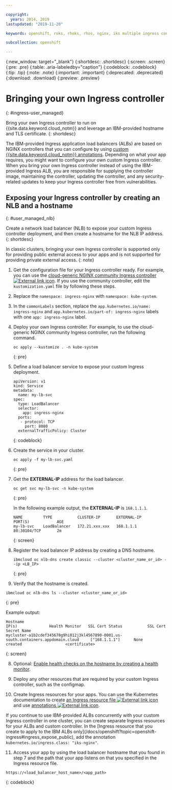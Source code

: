 ```yaml
---

copyright:
  years: 2014, 2019
lastupdated: "2019-11-20"

keywords: openshift, roks, rhoks, rhos, nginx, iks multiple ingress controllers, byo controller

subcollection: openshift

---
```


{:new_window: target="_blank"}
{:shortdesc: .shortdesc}
{:screen: .screen}
{:pre: .pre}
{:table: .aria-labeledby="caption"}
{:codeblock: .codeblock}
{:tip: .tip}
{:note: .note}
{:important: .important}
{:deprecated: .deprecated}
{:download: .download}
{:preview: .preview}

# Bringing your own Ingress controller
{: #ingress-user_managed}

Bring your own Ingress controller to run on {{site.data.keyword.cloud_notm}} and leverage an IBM-provided hostname and TLS certificate.
{: shortdesc}

The IBM-provided Ingress application load balancers (ALBs) are based on NGINX controllers that you can configure by using [custom {{site.data.keyword.cloud_notm}} annotations](/docs/openshift?topic=openshift-ingress_annotation). Depending on what your app requires, you might want to configure your own custom Ingress controller. When you bring your own Ingress controller instead of using the IBM-provided Ingress ALB, you are responsible for supplying the controller image, maintaining the controller, updating the controller, and any security-related updates to keep your Ingress controller free from vulnerabilities.

## Exposing your Ingress controller by creating an NLB and a hostname
{: #user_managed_nlb}

Create a network load balancer (NLB) to expose your custom Ingress controller deployment, and then create a hostname for the NLB IP address.
{: shortdesc}

In classic clusters, bringing your own Ingress controller is supported only for providing public external access to your apps and is not supported for providing private external access.
{: note}

1. Get the configuration file for your Ingress controller ready. For example, you can use the [cloud-generic NGINX community Ingress controller ![External link icon](../icons/launch-glyph.svg "External link icon")](https://github.com/kubernetes/ingress-nginx/tree/master/deploy/cloud-generic). If you use the community controller, edit the `kustomization.yaml` file by following these steps.
  1. Replace the `namespace: ingress-nginx` with `namespace: kube-system`.
  2. In the `commonLabels` section, replace the `app.kubernetes.io/name: ingress-nginx` and `app.kubernetes.io/part-of: ingress-nginx` labels with one `app: ingress-nginx` label.

2. Deploy your own Ingress controller. For example, to use the cloud-generic NGINX community Ingress controller, run the following command.
    ```
    oc apply --kustomize . -n kube-system
    ```
    {: pre}

3. Define a load balancer service to expose your custom Ingress deployment.
    ```
    apiVersion: v1
    kind: Service
    metadata:
      name: my-lb-svc
    spec:
      type: LoadBalancer
      selector:
        app: ingress-nginx
      ports:
       - protocol: TCP
         port: 8080
      externalTrafficPolicy: Cluster
    ```
    {: codeblock}

4. Create the service in your cluster.
    ```
    oc apply -f my-lb-svc.yaml
    ```
    {: pre}

5. Get the **EXTERNAL-IP** address for the load balancer.
    ```
    oc get svc my-lb-svc -n kube-system
    ```
    {: pre}

    In the following example output, the **EXTERNAL-IP** is `168.1.1.1`.
    ```
    NAME         TYPE           CLUSTER-IP       EXTERNAL-IP      PORT(S)            AGE
    my-lb-svc    LoadBalancer   172.21.xxx.xxx   168.1.1.1        80:30104/TCP       2m
    ```
    {: screen}

6. Register the load balancer IP address by creating a DNS hostname.
    ```
    ibmcloud oc nlb-dns create classic --cluster <cluster_name_or_id> --ip <LB_IP>
    ```
    {: pre}

7. Verify that the hostname is created.
  ```
  ibmcloud oc nlb-dns ls --cluster <cluster_name_or_id>
  ```
  {: pre}

  Example output:
  ```
  Hostname                                                                                IP(s)              Health Monitor   SSL Cert Status           SSL Cert Secret Name
  mycluster-a1b2cdef345678g9hi012j3kl4567890-0001.us-south.containers.appdomain.cloud     ["168.1.1.1"]      None             created                   <certificate>
  ```
  {: screen}

8. Optional: [Enable health checks on the hostname by creating a health monitor](/docs/openshift?topic=openshift-loadbalancer_hostname#loadbalancer_hostname_monitor).

9. Deploy any other resources that are required by your custom Ingress controller, such as the configmap.

10. Create Ingress resources for your apps. You can use the Kubernetes documentation to create [an Ingress resource file ![External link icon](../icons/launch-glyph.svg "External link icon")](https://kubernetes.io/docs/concepts/services-networking/ingress/) and use [annotations ![External link icon](../icons/launch-glyph.svg "External link icon")](https://kubernetes.github.io/ingress-nginx/user-guide/nginx-configuration/annotations/).
  <p class="tip">If you continue to use IBM-provided ALBs concurrently with your custom Ingress controller in one cluster, you can create separate Ingress resources for your ALBs and custom controller. In the [Ingress resource that you create to apply to the IBM ALBs only](/docs/openshift?topic=openshift-ingress#ingress_expose_public), add the annotation <code>kubernetes.io/ingress.class: "iks-nginx"</code>.</p>

11. Access your app by using the load balancer hostname that you found in step 7 and the path that your app listens on that you specified in the Ingress resource file.
  ```
  https://<load_balancer_host_name>/<app_path>
  ```
  {: codeblock}





